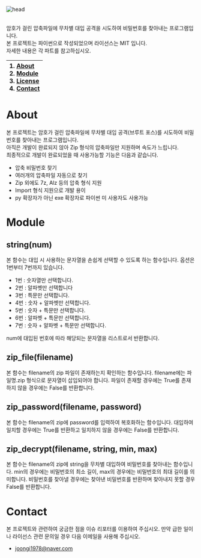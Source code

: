 ![head](https://user-images.githubusercontent.com/23215270/70505338-14a48b80-1b6b-11ea-93ed-893ebb52e62a.png)

<br/>
암호가 걸린 압축파일에 무차별 대입 공격을 시도하여 비밀번호를 찾아내는 프로그램입니다.<br>
본 프로젝트는 파이썬으로 작성되었으며 라이선스는 MIT 입니다.<br>
자세한 내용은 각 파트를 참고하십시오.

|1. [About](#about)<br>2. [Module](#module)<br>3. [License](https://github.com/joongiHong/zipker/blob/master/LICENSE)<br>4. [Contact](#contact)|
|:---|

# About
본 프로젝트는 암호가 걸린 압축파일에 무차별 대입 공격(브루트 포스)를 시도하여 비밀번호를 찾아내는 프로그램입니다.<br>
아직은 개발이 완료되지 않아 Zip 형식의 압축파일만 지원하며 속도가 느립니다.<br>
최종적으로 개발이 완료되었을 때 사용가능할 기능은 다음과 같습니다.

* 압축 비밀번호 찾기
* 여러개의 압축파일 자동으로 찾기
* Zip 외에도 7z, Alz 등의 압축 형식 지원
* Import 형식 지원으로 개발 용이
* py 확장자가 아닌 exe 확장자로 파이썬 미 사용자도 사용가능

# Module
## string(num)
본 함수는 대입 시 사용하는 문자열을 손쉽게 선택할 수 있도록 하는 함수입니다. 옵션은 1번부터 7번까지 있습니다.

* 1번 : 숫자열만 선택합니다.
* 2번 : 알파벳만 선택합니다
* 3번 : 특문만 선택합니다.
* 4번 : 숫자 + 알파벳만 선택합니다.
* 5번 : 숫자 + 특문만 선택합니다.
* 6번 : 알파벳 + 특문만 선택합니다.
* 7번 : 숫자 + 알파벳 + 특문만 선택합니다.

num에 대입된 번호에 따라 해당되는 문자열을 리스트로서 반환합니다.

## zip_file(filename)
본 함수는 filename의 zip 파일이 존재하는지 확인하는 함수입니다. filename에는 파일명.zip 형식으로 문자열이 삽입되어야 합니다. 파일이 존재할 경우에는 True를 존재하지 않을 경우에는 False를 반환합니다.

## zip_password(filename, password)
본 함수는 filename의 zip에 password를 입력하여 복호화하는 함수입니다. 대입하여 일치할 경우에는 True를 반환하고 일치하지 않을 경우에는 False를 반환합니다.

## zip_decrypt(filename, string, min, max)
본 함수는 filename의 zip에 string을 무차별 대입하여 비밀번호를 찾아내는 함수입니다. min의 경우에는 비밀번호의 최소 길이, max의 경우에는 비밀번호의 최대 길이를 의미합니다. 비밀번호를 찾아낼 경우에는 찾아낸 비밀번호를 반환하며 찾아내지 못할 경우 False를 반환합니다.

# Contact
본 프로젝트와 관련하여 궁금한 점을 이슈 리포터를 이용하여 주십시오. 만약 급한 일이나 라이선스 관련 문의일 경우 다음 이메일을 사용해 주십시오.
* joongi1978@naver.com
